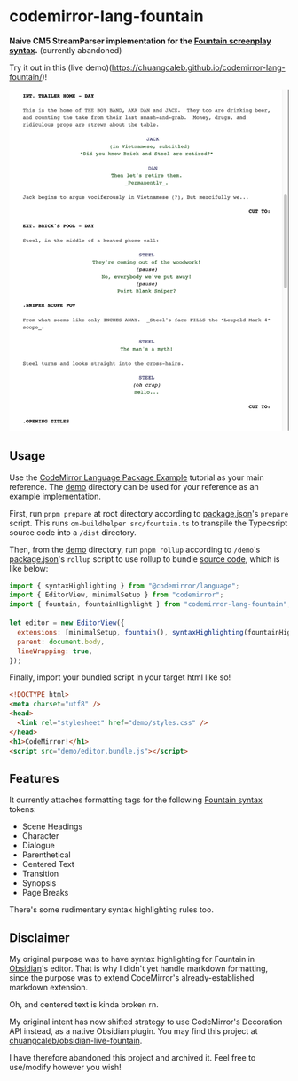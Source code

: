 # codemirror-lang-fountain

**Naive CM5 StreamParser implementation for the [Fountain screenplay syntax](https://fountain.io/).** (currently abandoned)

Try it out in this (live demo)(<https://chuangcaleb.github.io/codemirror-lang-fountain/>)!

![demo screenshot](docs/demo.png)

## Usage

Use the [CodeMirror Language Package Example](https://codemirror.net/examples/lang-package/) tutorial as your main reference. The [demo](./demo) directory can be used for your reference as an example implementation.

First, run `pnpm prepare` at root directory according to [package.json](./package.json)'s `prepare` script. This runs `cm-buildhelper src/fountain.ts` to transpile the Typecsript source code into a `/dist` directory.

Then, from the [demo](./demo) directory, run `pnpm rollup` according to `/demo`'s [package.json](./demo/package.json)'s `rollup` script to use rollup to bundle [source code](./demo/editor.mjs), which is like below:

```js
import { syntaxHighlighting } from "@codemirror/language";
import { EditorView, minimalSetup } from "codemirror";
import { fountain, fountainHighlight } from "codemirror-lang-fountain";

let editor = new EditorView({
  extensions: [minimalSetup, fountain(), syntaxHighlighting(fountainHighlight)],
  parent: document.body,
  lineWrapping: true,
});
```

Finally, import your bundled script in your target html like so!

```html
<!DOCTYPE html>
<meta charset="utf8" />
<head>
  <link rel="stylesheet" href="demo/styles.css" />
</head>
<h1>CodeMirror!</h1>
<script src="demo/editor.bundle.js"></script>
```

## Features

It currently attaches formatting tags for the following [Fountain syntax](https://fountain.io/syntax) tokens:

- Scene Headings
- Character
- Dialogue
- Parenthetical
- Centered Text
- Transition
- Synopsis
- Page Breaks

There's some rudimentary syntax highlighting rules too.

## Disclaimer

My original purpose was to have syntax highlighting for Fountain in [Obsidian](https://obsidian.md/)'s editor. That is why I didn't yet handle markdown formatting, since the purpose was to extend CodeMirror's already-established markdown extension.

Oh, and centered text is kinda broken rn.

My original intent has now shifted strategy to use CodeMirror's Decoration API instead, as a native Obsidian plugin. You may find this project at  [chuangcaleb/obsidian-live-fountain](https://github.com/chuangcaleb/obsidian-live-fountain).

I have therefore abandoned this project and archived it. Feel free to use/modify however you wish!

